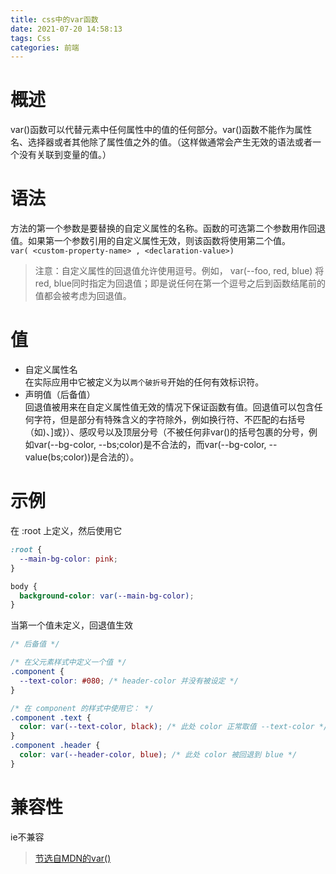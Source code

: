 ```yaml
---
title: css中的var函数
date: 2021-07-20 14:58:13
tags: Css
categories: 前端
---
```

<script type="text/javascript" src="/js/bai.js"></script>

# 概述
var()函数可以代替元素中任何属性中的值的任何部分。var()函数不能作为属性名、选择器或者其他除了属性值之外的值。（这样做通常会产生无效的语法或者一个没有关联到变量的值。）
<!--more-->
# 语法
方法的第一个参数是要替换的自定义属性的名称。函数的可选第二个参数用作回退值。如果第一个参数引用的自定义属性无效，则该函数将使用第二个值。  
`var( <custom-property-name> , <declaration-value>)`
> 注意：自定义属性的回退值允许使用逗号。例如， var(--foo, red, blue) 将red, blue同时指定为回退值；即是说任何在第一个逗号之后到函数结尾前的值都会被考虑为回退值。

# 值
- <custom-property-name> 自定义属性名  
在实际应用中它被定义为以`两个破折号`开始的任何有效标识符。
- <declaration-value> 声明值（后备值）  
回退值被用来在自定义属性值无效的情况下保证函数有值。回退值可以包含任何字符，但是部分有特殊含义的字符除外，例如换行符、不匹配的右括号（如)、]或}）、感叹号以及顶层分号（不被任何非var()的括号包裹的分号，例如var(--bg-color, --bs;color)是不合法的，而var(--bg-color, --value(bs;color))是合法的）。

# 示例
在 :root 上定义，然后使用它  

```css
:root {
  --main-bg-color: pink;
}

body {
  background-color: var(--main-bg-color);
}

```
当第一个值未定义，回退值生效
```css
/* 后备值 */

/* 在父元素样式中定义一个值 */
.component {
  --text-color: #080; /* header-color 并没有被设定 */
}

/* 在 component 的样式中使用它： */
.component .text {
  color: var(--text-color, black); /* 此处 color 正常取值 --text-color */
}
.component .header {
  color: var(--header-color, blue); /* 此处 color 被回退到 blue */
}
```

# 兼容性
ie不兼容

> [节选自MDN的var()](https://developer.mozilla.org/zh-CN/docs/Web/CSS/var())